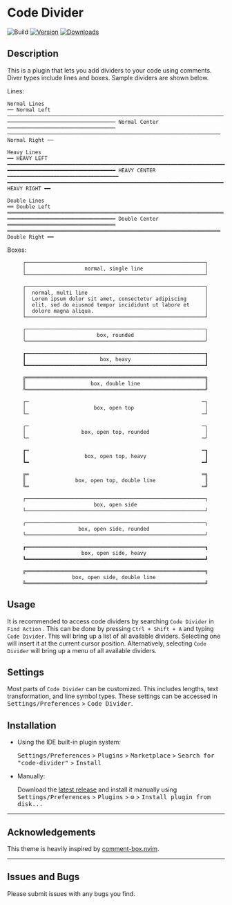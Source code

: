 # Code Divider

![Build](https://github.com/j-d-ha/code-divider/workflows/Build/badge.svg)
[![Version](https://img.shields.io/jetbrains/plugin/v/PLUGIN_ID.svg)](https://plugins.jetbrains.com/plugin/PLUGIN_ID)
[![Downloads](https://img.shields.io/jetbrains/plugin/d/PLUGIN_ID.svg)](https://plugins.jetbrains.com/plugin/PLUGIN_ID)

<!-- Plugin description -->

## Description

This is a plugin that lets you add dividers to your code using comments. Diver types include lines and boxes. Sample
dividers are shown below.

Lines:

```text
Normal Lines
── Normal Left ──────────────────────────────────────────────────────────────────────
─────────────────────────────────── Normal Center ───────────────────────────────────
───────────────────────────────────────────────────────────────────── Normal Right ──

Heavy Lines
━━ HEAVY LEFT ━━━━━━━━━━━━━━━━━━━━━━━━━━━━━━━━━━━━━━━━━━━━━━━━━━━━━━━━━━━━━━━━━━━━━━━
━━━━━━━━━━━━━━━━━━━━━━━━━━━━━━━━━━━ HEAVY CENTER ━━━━━━━━━━━━━━━━━━━━━━━━━━━━━━━━━━━━
━━━━━━━━━━━━━━━━━━━━━━━━━━━━━━━━━━━━━━━━━━━━━━━━━━━━━━━━━━━━━━━━━━━━━━ HEAVY RIGHT ━━

Double Lines
══ Double Left ══════════════════════════════════════════════════════════════════════
═══════════════════════════════════ Double Center ═══════════════════════════════════
═════════════════════════════════════════════════════════════════════ Double Right ══
```

Boxes:

```text
     ┌──────────────────────────────────────────────────────────┐
     │                   normal, single line                    │
     └──────────────────────────────────────────────────────────┘

     ┌──────────────────────────────────────────────────────────┐
     │  normal, multi line                                      │
     │  Lorem ipsum dolor sit amet, consectetur adipiscing      │
     │  elit, sed do eiusmod tempor incididunt ut labore et     │
     │  dolore magna aliqua.                                    │
     └──────────────────────────────────────────────────────────┘

     ╭──────────────────────────────────────────────────────────╮
     │                       box, rounded                       │
     ╰──────────────────────────────────────────────────────────╯

     ┏━━━━━━━━━━━━━━━━━━━━━━━━━━━━━━━━━━━━━━━━━━━━━━━━━━━━━━━━━━┓
     ┃                        box, heavy                        ┃
     ┗━━━━━━━━━━━━━━━━━━━━━━━━━━━━━━━━━━━━━━━━━━━━━━━━━━━━━━━━━━┛

     ╔══════════════════════════════════════════════════════════╗
     ║                     box, double line                     ║
     ╚══════════════════════════════════════════════════════════╝

     ┌─                                                        ─┐
     │                      box, open top                       │
     └─                                                        ─┘

     ╭─                                                        ─╮
     │                  box, open top, rounded                  │
     ╰─                                                        ─╯

     ┏━                                                        ━┓
     ┃                   box, open top, heavy                   ┃
     ┗━                                                        ━┛

     ╔═                                                        ═╗
     ║                box, open top, double line                ║
     ╚═                                                        ═╝

     ┌──────────────────────────────────────────────────────────┐
                            box, open side
     └──────────────────────────────────────────────────────────┘

     ╭──────────────────────────────────────────────────────────╮
                       box, open side, rounded
     ╰──────────────────────────────────────────────────────────╯

     ┏━━━━━━━━━━━━━━━━━━━━━━━━━━━━━━━━━━━━━━━━━━━━━━━━━━━━━━━━━━┓
                        box, open side, heavy
     ┗━━━━━━━━━━━━━━━━━━━━━━━━━━━━━━━━━━━━━━━━━━━━━━━━━━━━━━━━━━┛

     ╔══════════════════════════════════════════════════════════╗
                     box, open side, double line
     ╚══════════════════════════════════════════════════════════╝

```

## Usage

It is recommended to access code dividers by searching `Code Divider` in `Find Action` . This can be done by
pressing `Ctrl + Shift + A` and
typing `Code Divider`. This will bring up a list of all available dividers. Selecting one will insert it at the current
cursor position. Alternatively, selecting `Code Divider` will bring up a menu of all available dividers.

## Settings

Most parts of `Code Divider` can be customized. This includes lengths, text transformation, and line symbol types. These
settings can be accessed in <kbd>Settings/Preferences</kbd> > <kbd>Code Divider</kbd>.

<!-- Plugin description end -->

## Installation

- Using the IDE built-in plugin system:

  <kbd>Settings/Preferences</kbd> > <kbd>Plugins</kbd> > <kbd>Marketplace</kbd> > <kbd>Search for "code-divider"</kbd> >
  <kbd>Install</kbd>

- Manually:

  Download the [latest release](https://github.com/j-d-ha/code-divider/releases/latest) and install it manually using
  <kbd>Settings/Preferences</kbd> > <kbd>Plugins</kbd> > <kbd>⚙️</kbd> > <kbd>Install plugin from disk...</kbd>

---

## Acknowledgements

This theme is heavily inspired by [comment-box.nvim](https://github.com/LudoPinelli/comment-box.nvim).

---

## Issues and Bugs

Please submit issues with any bugs you find. 